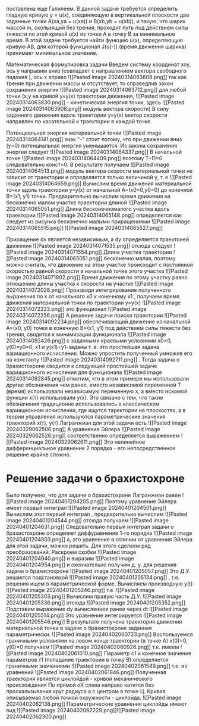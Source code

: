 поставлена еще Галилеем. В данной задаче требуется определить гладкую кривую у = u(х), соединяющую в вертикальной плоскости две заданные точки А(ха,уа = u(ха)) и В(хb,уb = u(хb)), и такую, что шарик массой m, скользящий без трения, проходит путь под действием силы тяжести по этой кривой u(x) из точки А в точку В за минимальное время. В этой задаче требуется найти функцию u(х), определяющую кривую АВ, для которой функционал J(u(-)) (время движения шарика) принимает минимальное значение.

Математическая формулировка задачи
Введем систему координат хоу, ось у напрывим вниз (совпадает с направлением вектора свободного падения ), ось х вправо
![[Pasted image 20240314063608.png]]
так как трение при движении массы м отсутствует, то справедлив закон сохранения энергии ![[Pasted image 20240314063712.png]]
для любой точки (х,у на кривой у=у(х) траектории движения, ![[Pasted image 20240314063830.png]] - кинетическая энергия точки, здесь ![[Pasted image 20240314063908.png]] модуль вектора скорости) В силу заданного движения вдоль траектории у=у(х) вектор скорости направлен по касательной к траектории в каждой точке.

Потенциальная энергия материальной точки ![[Pasted image 20240314064141.png]] знак "-" стоит потому, что при движении вниз (y>0) потенциальная энергия уменьшается. Из закона сохранения энергии следует ![[Pasted image 20240314064337.png]]
В начальной точке ![[Pasted image 20240314064409.png]] поэтому Т+П=0 следовательно конст=0.
В результате получаем ![[Pasted image 20240314064513.png]]
модуль вектора скорости материальной точки не зависит от траектории и определяется только величиной у, т. е.![[Pasted image 20240314064659.png]]
Вычислим время движения материальной точки вдоль траектории у=у(х) от начальной А=(х0=0,у0=0) до конечной В=(х1, у1) точки.
Предварительно вычислим время движения на бесконечно малом участке траектории длиной ![[Pasted image 20240314065051.png]]
Длина бесконечномалого участка вдоль траектории ![[Pasted image 20240314065148.png]] определяется как следует из рисунка бесконечно малыми приращениями
![[Pasted image 20240314065515.png]]
![[Pasted image 20240314065527.png]]

Приращение dx является независимым, а dy определяется траектоией движения ![[Pasted image 20240314071535.png]] 
отсюда следует ![[Pasted image 20240314071554.png]]
Длина участка траектории ![[Pasted image 20240314065051.png]] бесконечно малая, поэтому можно считать, что движение на этом участке происходит с постоянной скоростью равной скорости в начальной точке этого участка
![[Pasted image 20240314071802.png]]
Время движения по этому участку равно отношению длины участка к скорости на участке
![[Pasted image 20240314072028.png]]
Производя интегрирование полученного выражения по х от начального х0 к конечному х1 , получаем время движения материальной точки по траектории у=у(х)
![[Pasted image 20240314072223.png]]
это функционал
![[Pasted image 20240314072256.png]]
А решение задачи поиска траектории ![[Pasted image 20240314092234.png]] обеспечивающий движение из начальной А=(х0, у0) точки в конечную В=(х1, у1) под действием силы тяжести без трения, сводится к минимизации функционала
![[Pasted image 20240314092426.png]]
с заданными краевыми условиями х0=0, у(0)=у0=0, х1 и у(х1)=у1-заданы
т. е. это простейшая задача вариационного исчисления. Можно упростить полученный 
умножив его на константу ![[Pasted image 20240314092711.png]] . Тогда задача о брахистохроне сводится к следующей простейшей задаче вариационного исчисления для функционала
![[Pasted image 20240314092845.png]]
отметим, что в этом примере мы использовали другие обозначения чем ранее,  вместо независимой переменной Т (время) использовали независимую переменную х, а вместо искомой функции х(т) использовали у(х).
Это связано с тем, что такие обозначения традиционно использовались в классическом вариационном исчислении, где ищутся таректории на плоскостях, а в теории управления используются параметрические значения траекторий х(т), у(т)
Лагранжиан для этой задачи есть
![[Pasted image 20240329062506.png]]
А уравнение Эйлера
![[Pasted image 20240329062526.png]]
соответственно определяется выражением
![[Pasted image 20240329062611.png]]
Это нелинейное дифференциальное уравнение 2 порядка - его непосредственное решение крайне сложно.

# Решение задачи о брахистохроне
Было получено, что для задачи о брахистохроне Лагранжиан равен
![[Pasted image 20240401204205.png]]
Поэтому уравнение Эйлера имеет первый интеграл 
![[Pasted image 20240401204501.png]]
Вычислим этот первый интеграл , предварительно вычислим
![[Pasted image 20240401204544.png]]
отсюда получаем 
![[Pasted image 20240401204631.png]]
Следовательно первый интеграл задачи о  брахистохроне определяет диффуравнение 1-го порядка 
![[Pasted image 20240401204803.png]]
а, это уравнение в отличии от уравнения Эйлера для этой задачи, можно решить. Для этого сделаем ряд преобразований:
Раскроем скобки
![[Pasted image 20240401204940.png]]
и выразим
![[Pasted image 20240401204954.png]] и окончательно получим д. у. для решения задачи о брахистохроне 
![[Pasted image 20240401205057.png]]
Это Д.У. решается подстановкой ![[Pasted image 20240401205134.png]] , т.е. решения ищем в параметрической форме.
Вычисляем производную y(t) 
![[Pasted image 20240401205246.png]]
т.е. ![[Pasted image 20240401205303.png]]
Вычислим правую часть Д.У.
![[Pasted image 20240401205336.png]]
отсюда
![[Pasted image 20240401205352.png]]
Подставим выражение dy вычисленное ранее через dt
![[Pasted image 20240401205514.png]]
Это уравнение интегрируется
![[Pasted image 20240401205546.png]]
В результате получена траектория движения материальной точки в задаче о брахистохроне заданная параметрически.
![[Pasted image 20240402060723.png]]
Воспользуемся граничными условиями на левом конце траектории (в точке А) х(0)=0, у(0)=0 получаем 
![[Pasted image 20240402060926.png]]
т.е. имеем
![[Pasted image 20240402061010.png]]
Параметр с1 и конечное значение параметров  т1 (попадание траектории в точку В) определяется граничными значениями
![[Pasted image 20240402061549.png]] 
т.е. из уравнений 
![[Pasted image 20240402061846.png]]
Полученная траектория является циклойдой - кривой механического происхождения 
По прямой оХ слева направо катится без проскальзывания круг радиуса а с центром в точке Ц. Кривая описываемая любой точкой окружности - циклойда.
![[Pasted image 20240402062138.png]]
Параметрические уравнения циклойды имеют вид
![[Pasted image 20240402062229.png]]![[Pasted image 20240402062300.png]] 
